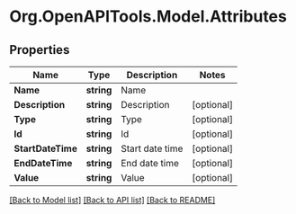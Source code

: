 # Org.OpenAPITools.Model.Attributes

## Properties

Name | Type | Description | Notes
------------ | ------------- | ------------- | -------------
**Name** | **string** | Name | 
**Description** | **string** | Description | [optional] 
**Type** | **string** | Type | [optional] 
**Id** | **string** | Id | [optional] 
**StartDateTime** | **string** | Start date time | [optional] 
**EndDateTime** | **string** | End date time | [optional] 
**Value** | **string** | Value | [optional] 

[[Back to Model list]](../README.md#documentation-for-models) [[Back to API list]](../README.md#documentation-for-api-endpoints) [[Back to README]](../README.md)

